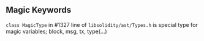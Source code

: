 ## Magic Keywords
```class MagicType``` in #1327 line of ```libsolidity/ast/Types.h``` is special type for magic variables; block, msg, tx, type(…)

